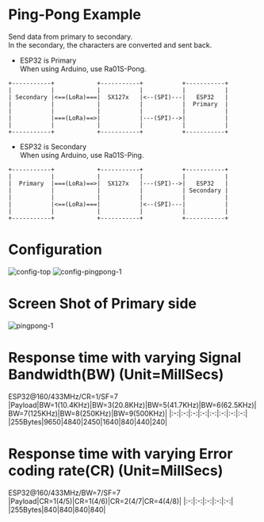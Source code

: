 # Ping-Pong Example   
Send data from primary to secondary.   
In the secondary, the characters are converted and sent back.   

- ESP32 is Primary   
When using Arduino, use Ra01S-Pong.   
```
+-----------+            +-----------+           +-----------+
|           |            |           |           |           |
| Secondary |<==(LoRa)===|  SX127x   |<--(SPI)---|   ESP32   |
|           |            |           |           |  Primary  |
|           |            |           |           |           |
|           |===(LoRa)==>|           |---(SPI)-->|           |
|           |            |           |           |           |
+-----------+            +-----------+           +-----------+
```

- ESP32 is Secondary   
When using Arduino, use Ra01S-Ping.   
```
+-----------+            +-----------+           +-----------+
|           |            |           |           |           |
|  Primary  |===(LoRa)==>|  SX127x   |---(SPI)-->|   ESP32   |
|           |            |           |           | Secondary |
|           |            |           |           |           |
|           |<==(LoRa)===|           |<--(SPI)---|           |
|           |            |           |           |           |
+-----------+            +-----------+           +-----------+
```

# Configuration   
![config-top](https://user-images.githubusercontent.com/6020549/152316024-73f1aab9-fb2a-4729-8683-fbcdae3dcc71.jpg)
![config-pingpong-1](https://github.com/user-attachments/assets/c9b339cf-528a-4712-b32d-7d1da3d5521e)

# Screen Shot of Primary side   
![pingpong-1](https://user-images.githubusercontent.com/6020549/152316130-784d49eb-a5d9-4858-af54-0979af1948c0.jpg)

# Response time with varying Signal Bandwidth(BW) (Unit=MillSecs)   
ESP32@160/433MHz/CR=1/SF=7   
|Payload|BW=1(10.4KHz)|BW=3(20.8KHz)|BW=5(41.7KHz)|BW=6(62.5KHz)|BW=7(125KHz)|BW=8(250KHz)|BW=9(500KHz)|
|:-:|:-:|:-:|:-:|:-:|:-:|:-:|:-:|
|255Bytes|9650|4840|2450|1640|840|440|240|

# Response time with varying Error coding rate(CR) (Unit=MillSecs)   
ESP32@160/433MHz/BW=7/SF=7   
|Payload|CR=1(4/5)|CR=1(4/6)|CR=2(4/7|CR=4(4/8)|
|:-:|:-:|:-:|:-:|:-:|
|255Bytes|840|840|840|840|
